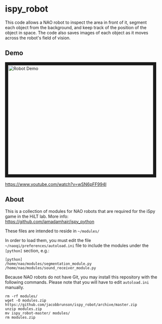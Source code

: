 # ispy_robot

This code allows a NAO robot to inspect the area in front of it, segment each object from the background, and keep track of the position of the object in space. The code also saves images of each object as it moves across the robot's field of vision.

## Demo

<a href="http://www.youtube.com/watch?feature=player_embedded&v=wSN6pFF994I
" target="_blank"><img src="http://img.youtube.com/vi/wSN6pFF994I/0.jpg" 
alt="Robot Demo" width="480" height="360" border="10" /></a>

https://www.youtube.com/watch?v=wSN6pFF994I

## About

This is a collection of modules for NAO robots that are required for the iSpy game in the HiLT lab. More info: https://github.com/iamadamhair/ispy_python

These files are intended to reside in `~/modules/`

In order to load them, you must edit the file `~/naoqi/preferences/autoload.ini` file to include the modules under the `[python]` section, e.g.:

    [python]
    /home/nao/modules/segmentation_module.py
    /home/nao/modules/sound_receiver_module.py

Because NAO robots do not have Git, you may install this repository with the following commands. Please note that you will have to edit `autoload.ini` manually.

    rm -rf modules/
    wget -O modules.zip https://github.com/jacobbrunson/ispy_robot/archive/master.zip
    unzip modules.zip
    mv ispy_robot-master/ modules/
    rm modules.zip
